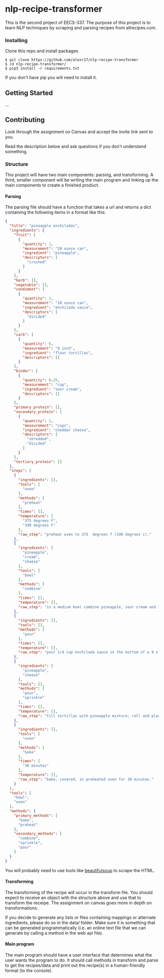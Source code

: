 # nlp-recipe-transformer

This is the second project of EECS-337. The purpose of this project is to learn NLP techniques by scraping and parsing recipes from allrecipes.com.

### Installing
Clone this repo and install packages
```
$ git clone https://github.com/alexr17/nlp-recipe-transformer
$ cd nlp-recipe-transformer/
$ pip3 install -r requirements.txt
```
If you don't have pip you will need to install it.

## Getting Started

...

## Contributing
Look through the assignment on Canvas and accept the invite link sent to you.

Read the description below and ask questions if you don't understand something.

### Structure

This project will have two main components: parsing, and transforming. A third, smaller component will be writing the main program and linking up the main components to create a finished product.

#### Parsing

The parsing file should have a function that takes a url and returns a dict containing the following items in a format like this:
```json
{
  "title": "pineapple enchiladas",
  "ingredients": {
    "fruit": [
      {
        "quantity": 1,
        "measurement": "20 ounce can",
        "ingredient": "pineapple",
        "descriptors": [
          "crushed"
        ]
      }
    ],
    "herb": [],
    "vegetable": [],
    "condiment": [
      {
        "quantity": 1,
        "measurement": "10 ounce can",
        "ingredient": "enchilada sauce",
        "descriptors": [
          "divided"
        ]
      }
    ],
    "carb": [
      {
        "quantity": 6,
        "measurement": "8 inch",
        "ingredient": "flour tortillas",
        "descriptors": []
      }
    ],
    "binder": [
      {
        "quantity": 0.25,
        "measurement": "cup",
        "ingredient": "sour cream",
        "descriptors": []
      }
    ],
    "primary_protein": [],
    "secondary_protein": [
      {
        "quantity": 2,
        "measurement": "cups",
        "ingredient": "cheddar cheese",
        "descriptors": [
          "shredded",
          "divided"
        ]
      }
    ],
    "tertiary_protein": []
  },
  "steps": [
    {
      "ingredients": [],
      "tools": [
        "oven"
      ],
      "methods": [
        "preheat"
      ],
      "times": [],
      "temperature": [
        "375 degrees F",
        "190 degrees F"
      ],
      "raw_step": "preheat oven to 375  degrees f (190 degrees c)."
    },
    {
      "ingredients": [
        "pineapple",
        "cream",
        "cheese"
      ],
      "tools": [
        "bowl"
      ],
      "methods": [
        "combine"
      ],
      "times": [],
      "temperature": [],
      "raw_step": "in a medium bowl combine pineapple, sour cream and 1 cup cheese."
    },
    {
      "ingredients": [],
      "tools": [],
      "methods": [
        "pour"
      ],
      "times": [],
      "temperature": [],
      "raw_step": "pour 1/4 cup enchilada sauce in the bottom of a 9 x 13 inch baking dish."
    },
    {
      "ingredients": [
        "pineapple",
        "cheese"
      ],
      "tools": [],
      "methods": [
        "pour",
        "sprinkle"
      ],
      "times": [],
      "temperature": [],
      "raw_step": "fill tortillas with pineapple mixture, roll and place in baking dish.  pour on remaining enchilada sauce and sprinkle with remaining cheese."
    },
    {
      "ingredients": [],
      "tools": [
        "oven"
      ],
      "methods": [
        "bake"
      ],
      "times": [
        "30 minutes"
      ],
      "temperature": [],
      "raw_step": "bake, covered, in preheated oven for 30 minutes."
    }
  ],
  "tools": [
    "bowl",
    "oven"
  ],
  "methods": {
    "primary_methods": [
      "bake",
      "preheat"
    ],
    "secondary_methods": [
      "combine",
      "sprinkle",
      "pour"
    ]
  }
}
```

You will probably need to use tools like [beautifulsoup](https://pypi.org/project/beautifulsoup4/) to scrape the HTML.

#### Transforming

The transforming of the recipe will occur in the transform file. You should expect to receive an object with the structure above and use that to transform the receipe. The assignment on canvas goes more in depth on transformations.

If you decide to generate any lists or files containing mappings or alternate ingredients, please do so in the data/ folder. Make sure it is something that can be generated programmatically (i.e. an online text file that we can generate by calling a method in the web api file).

#### Main program

The main program should have a user interface that determines what the user wants the program to do. It should call methods in transform and parse to get the recipes/data and print out the recipe(s) in a human-friendly format (to the console).
